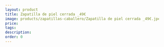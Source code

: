 ```yaml
---
layout: product
title: Zapatilla de piel cerrada _49€
image: products/zapatillas-caballero/Zapatilla de piel cerrada _49€.jpeg
price: 
tags: 
description: 
order: 0
---
```


